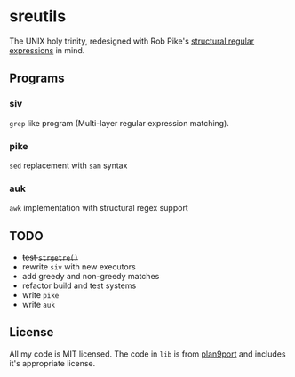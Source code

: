 # sreutils

The UNIX holy trinity, redesigned with Rob Pike's
[structural regular expressions](http://doc.cat-v.org/bell_labs/structural_regexps/)
in mind.

## Programs

### siv

`grep` like program (Multi-layer regular expression matching).

### pike

`sed` replacement with `sam` syntax

### auk

`awk` implementation with structural regex support

## TODO

- ~~test `strgetre()`~~
- rewrite `siv` with new executors
- add greedy and non-greedy matches
- refactor build and test systems
- write `pike`
- write `auk`

## License

All my code is MIT licensed. The code in `lib` is from
[plan9port](https://9fans.github.io/plan9port/unix)
and includes it's appropriate license.
